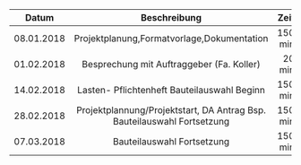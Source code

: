 Datum|Beschreibung|Zeit
----- | :--------:| ------:
08.01.2018|Projektplanung,Formatvorlage,Dokumentation|150 min
01.02.2018|Besprechung mit Auftraggeber (Fa. Koller)|20 min
14.02.2018|Lasten- Pflichtenheft Bauteilauswahl Beginn|150 min
28.02.2018|Projektplannung/Projektstart, DA Antrag Bsp. Bauteilauswahl Fortsetzung|150 min
07.03.2018|Bauteilauswahl Fortsetzung|150 min

